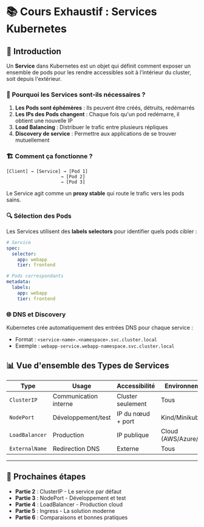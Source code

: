 # 📚 Cours Exhaustif : Services Kubernetes

## 🎯 Introduction

Un **Service** dans Kubernetes est un objet qui définit comment exposer un ensemble de pods pour les rendre accessibles soit à l'intérieur du cluster, soit depuis l'extérieur.

### 🤔 Pourquoi les Services sont-ils nécessaires ?

1. **Les Pods sont éphémères** : Ils peuvent être créés, détruits, redémarrés
2. **Les IPs des Pods changent** : Chaque fois qu'un pod redémarre, il obtient une nouvelle IP
3. **Load Balancing** : Distribuer le trafic entre plusieurs répliques
4. **Discovery de service** : Permettre aux applications de se trouver mutuellement

### 🏗️ Comment ça fonctionne ?

```
[Client] → [Service] → [Pod 1]
                    → [Pod 2]
                    → [Pod 3]
```

Le Service agit comme un **proxy stable** qui route le trafic vers les pods sains.

### 🔍 Sélection des Pods

Les Services utilisent des **labels selectors** pour identifier quels pods cibler :

```yaml
# Service
spec:
  selector:
    app: webapp
    tier: frontend

# Pods correspondants
metadata:
  labels:
    app: webapp
    tier: frontend
```

### 🌐 DNS et Discovery

Kubernetes crée automatiquement des entrées DNS pour chaque service :
- Format : `<service-name>.<namespace>.svc.cluster.local`
- Exemple : `webapp-service.webapp-namespace.svc.cluster.local`

## 📊 Vue d'ensemble des Types de Services

| Type | Usage | Accessibilité | Environnement |
|------|-------|---------------|---------------|
| `ClusterIP` | Communication interne | Cluster seulement | Tous |
| `NodePort` | Développement/test | IP du nœud + port | Kind/Minikube |
| `LoadBalancer` | Production | IP publique | Cloud (AWS/Azure/GCP) |
| `ExternalName` | Redirection DNS | Externe | Tous |

---

## 🚀 Prochaines étapes

- **Partie 2** : ClusterIP - Le service par défaut
- **Partie 3** : NodePort - Développement et test
- **Partie 4** : LoadBalancer - Production cloud
- **Partie 5** : Ingress - La solution moderne
- **Partie 6** : Comparaisons et bonnes pratiques